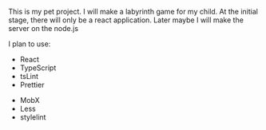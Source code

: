 This is my pet project.
I will make a labyrinth game for my child.
At the initial stage, there will only be a react application.
Later maybe I will make the server on the node.js

I plan to use:
+ React
+ TypeScript
+ tsLint
+ Prettier


- MobX
- Less
- stylelint

